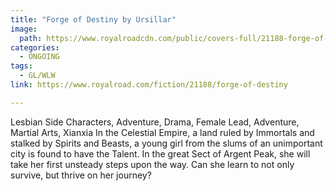```yaml
---
title: "Forge of Destiny by Ursillar"
image:
  path: https://www.royalroadcdn.com/public/covers-full/21188-forge-of-destiny.jpg
categories:
  - ONGOING
tags:
  - GL/WLW
link: https://www.royalroad.com/fiction/21188/forge-of-destiny

---
```

Lesbian Side Characters, Adventure, Drama, Female Lead, Adventure, Martial Arts, Xianxia
In the Celestial Empire, a land ruled by Immortals and stalked by Spirits and Beasts, a young girl from the slums of an unimportant city is found to have the Talent. In the great Sect of Argent Peak, she will take her first unsteady steps upon the way.
Can she learn to not only survive, but thrive on her journey?

